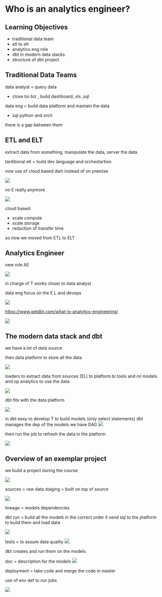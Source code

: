 # Who is an analytics engineer?

## Learning Objectives

- traditional data team
- etl to elt
- analytics eng role
- dbt in modern data stacks
- structure of dbt project

## Traditional Data Teams

data analyst = query data
- close toi biz , build dashboard, xls ,sql 

data eng = build data platform and mantain the data
- sql  python and orch

there is a gap between them

## ETL and ELT

extract data from something, manipulate the data, server the data

tarditional etl = tools dev language and orchestartion 

now use of cloud based dwh instead of on premise 

![](2022-11-05-15-31-09.png)

no E really anymore

![](2022-11-05-15-31-51.png)

cloud based:
- scale compute
- scale storage
- reduction of transfer time

so now we moved from ETL to  ELT 

## Analytics Engineer

new role AE

![](2022-11-05-15-33-57.png)

in charge of T
works closer to data analyst

data eng focus on the E L and devops

![](2022-11-05-15-34-44.png)

https://www.getdbt.com/what-is-analytics-engineering/

![](2022-11-05-15-35-19.png)

## The modern data stack and dbt

we have a lot of data source

then data platform to store all the data

![](2022-11-05-15-39-12.png)

loaders to  extract data from sources (EL) to  platform
bi tools and ml models and op analytics to use the data

![](2022-11-05-15-40-37.png)

dbt fits with the data platform

![](2022-11-05-15-41-19.png)

in dbt easy to develop  T to build models (only select statements)
dbt manages the dep of the models
we have DAG
![](2022-11-05-15-41-53.png)

then run the job to refresh the data in the platform

![](2022-11-05-15-43-20.png)

## Overview of an exemplar project

we build a project during the course

![](2022-11-05-15-43-52.png)

sources =  raw data
staging =  built on top of source

![](2022-11-05-15-45-14.png)

lineage = models dependencies

dbt run = build all the models in the correct order 
it send sql to  the platform to  build them and load data

![](2022-11-05-15-46-12.png)

tests = to  assure data quality
![](2022-11-05-15-46-58.png)

dbt creates and run them on the models

doc = description for the models 
![](2022-11-05-15-47-49.png)

deployment =  take code and merge the code in master

use of env def to  run jobs 

![](2022-11-05-15-49-30.png)







